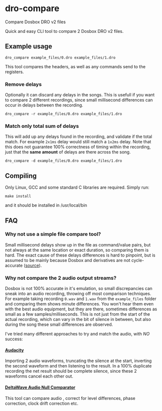 # dro-compare
Compare Dosbox DRO v2 files

Quick and easy CLI tool to compare 2 Dosbox DRO v2 files.

## Example usage
`dro_compare example_files/0.dro example_files/1.dro`

This tool compares the headers, as well as any commands send to the registers.

### Remove delays
Optionally it can discard any delays in the songs. This is usefull if you want to compare 2 different recordings, since small millisecond differences can occur in delays between the recording. 

`dro_compare -r example_files/0.dro example_files/1.dro`

### Match only total sum of delays
This will add up any delays found in the recording, and validate if the total match. For example `2x1ms` delay would still match a `1x2ms` delay. Note that this does not guarantee 100% correctness of timing within the recording, just that the **same amount** of delays are there across the song.

`dro_compare -d example_files/0.dro example_files/1.dro`

## Compiling
Only Linux, GCC and some standard C libraries are required. Simply run:
```
make install
```
and it should be installed in /usr/local/bin

## FAQ
### Why not use a simple file compare tool?
Small millisecond delays show up in the file as command/value pairs, but not always at the same location or exact duration, so comparing them is hard. The exact cause of these delays differences is hard to pinpoint, but is assumed to be mainly because Dosbox and derivatives are not cycle-accurate ([source](https://dosbox-x.com/wiki/Guide%3ACPU-settings-in-DOSBox%E2%80%90X#_is_dosbox_x_cycle_accurate)).

### Why not compare the 2 audio output streams?
Dosbox is not 100% accurate in it's emulation, so small discrepancies can sneak into an audio recording, throwing off most comparison techniques. For example taking recording `0.wav` and `1.wav` from the `example_files` folder and comparing them shows minute differences. You won't hear them even with the best audio equipment, but they are there, sometimes differences as small as a few samples/milliseconds. This is not just from the start of the actual recording, which can vary in the bit of silence in between, but also during the song these small differences are observed.

I've tried many different approaches to try and match the audio, with *NO* success:
#### [Audacity](https://www.audacityteam.org/)
Importing 2 audio waveforms, truncating the silence at the start, inverting the second waveform and then listening to the result. In a 100% duplicate recording the net result should be complete silence, since these 2 waveforms cancel each other out.

#### [DeltaWave Audio Null Comparator](https://deltaw.org/)
This tool can compare audio , correct for level differences, phase correction, clock drift correction etc.
